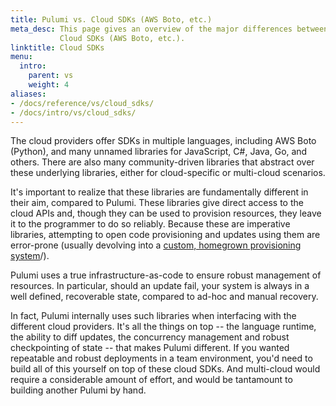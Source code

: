 ```yaml
---
title: Pulumi vs. Cloud SDKs (AWS Boto, etc.)
meta_desc: This page gives an overview of the major differences between Pulumi and
           Cloud SDKs (AWS Boto, etc.).
linktitle: Cloud SDKs
menu:
  intro:
    parent: vs
    weight: 4
aliases:
- /docs/reference/vs/cloud_sdks/
- /docs/intro/vs/cloud_sdks/
---
```


The cloud providers offer SDKs in multiple languages, including AWS Boto (Python), and many unnamed libraries for
JavaScript, C#, Java, Go, and others. There are also many community-driven libraries that abstract over these
underlying libraries, either for cloud-specific or multi-cloud scenarios.

It's important to realize that these libraries are fundamentally different in their aim, compared to Pulumi. These
libraries give direct access to the cloud APIs and, though they can be used to provision resources, they leave it to
the programmer to do so reliably. Because these are imperative libraries, attempting to open code provisioning and
updates using them are error-prone (usually devolving into a [custom, homegrown provisioning system](/docs/intro/vs/custom)/).

Pulumi uses a true infrastructure-as-code to ensure robust management of resources. In particular, should an update
fail, your system is always in a well defined, recoverable state, compared to ad-hoc and manual recovery.

In fact, Pulumi internally uses such libraries when interfacing with the different cloud providers. It's all the
things on top -- the language runtime, the ability to diff updates, the concurrency management and robust checkpointing
of state -- that makes Pulumi different. If you wanted repeatable and robust deployments in a team environment, you'd
need to build all of this yourself on top of these cloud SDKs. And multi-cloud would require a considerable amount of
effort, and would be tantamount to building another Pulumi by hand.
